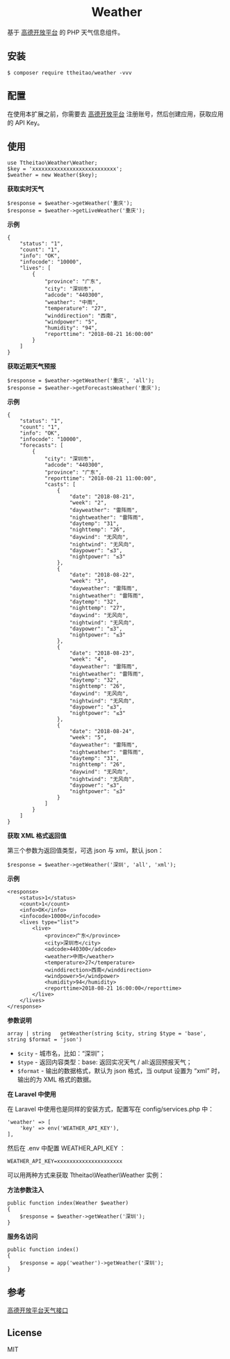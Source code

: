 <h1 align="center">Weather</h1>

基于 [高德开放平台](https://lbs.amap.com/dev/id/newuser) 的 PHP 天气信息组件。 


## 安装

```shell
$ composer require ttheitao/weather -vvv
```

## 配置
在使用本扩展之前，你需要去 [高德开放平台](https://lbs.amap.com/dev/id/newuser) 注册账号，然后创建应用，获取应用的 API Key。

## 使用

```shell
use Ttheitao\Weather\Weather;
$key = 'xxxxxxxxxxxxxxxxxxxxxxxxxxx';
$weather = new Weather($key);
```

**获取实时天气**
```shell
$response = $weather->getWeather('重庆');
$response = $weather->getLiveWeather('重庆');
```

**示例**
```shell
{
    "status": "1",
    "count": "1",
    "info": "OK",
    "infocode": "10000",
    "lives": [
        {
            "province": "广东",
            "city": "深圳市",
            "adcode": "440300",
            "weather": "中雨",
            "temperature": "27",
            "winddirection": "西南",
            "windpower": "5",
            "humidity": "94",
            "reporttime": "2018-08-21 16:00:00"
        }
    ]
}
```

**获取近期天气预报**
```shell
$response = $weather->getWeather('重庆', 'all');
$response = $weather->getForecastsWeather('重庆');
```

**示例**
```shell
{
    "status": "1", 
    "count": "1", 
    "info": "OK", 
    "infocode": "10000", 
    "forecasts": [
        {
            "city": "深圳市", 
            "adcode": "440300", 
            "province": "广东", 
            "reporttime": "2018-08-21 11:00:00", 
            "casts": [
                {
                    "date": "2018-08-21", 
                    "week": "2", 
                    "dayweather": "雷阵雨", 
                    "nightweather": "雷阵雨", 
                    "daytemp": "31", 
                    "nighttemp": "26", 
                    "daywind": "无风向", 
                    "nightwind": "无风向", 
                    "daypower": "≤3", 
                    "nightpower": "≤3"
                }, 
                {
                    "date": "2018-08-22", 
                    "week": "3", 
                    "dayweather": "雷阵雨", 
                    "nightweather": "雷阵雨", 
                    "daytemp": "32", 
                    "nighttemp": "27", 
                    "daywind": "无风向", 
                    "nightwind": "无风向", 
                    "daypower": "≤3", 
                    "nightpower": "≤3"
                }, 
                {
                    "date": "2018-08-23", 
                    "week": "4", 
                    "dayweather": "雷阵雨", 
                    "nightweather": "雷阵雨", 
                    "daytemp": "32", 
                    "nighttemp": "26", 
                    "daywind": "无风向", 
                    "nightwind": "无风向", 
                    "daypower": "≤3", 
                    "nightpower": "≤3"
                }, 
                {
                    "date": "2018-08-24", 
                    "week": "5", 
                    "dayweather": "雷阵雨", 
                    "nightweather": "雷阵雨", 
                    "daytemp": "31", 
                    "nighttemp": "26", 
                    "daywind": "无风向", 
                    "nightwind": "无风向", 
                    "daypower": "≤3", 
                    "nightpower": "≤3"
                }
            ]
        }
    ]
}
```

**获取 XML 格式返回值**

第三个参数为返回值类型，可选 json 与 xml，默认 json：
```shell
$response = $weather->getWeather('深圳', 'all', 'xml');
```

**示例**
```shell
<response>
    <status>1</status>
    <count>1</count>
    <info>OK</info>
    <infocode>10000</infocode>
    <lives type="list">
        <live>
            <province>广东</province>
            <city>深圳市</city>
            <adcode>440300</adcode>
            <weather>中雨</weather>
            <temperature>27</temperature>
            <winddirection>西南</winddirection>
            <windpower>5</windpower>
            <humidity>94</humidity>
            <reporttime>2018-08-21 16:00:00</reporttime>
        </live>
    </lives>
</response>
```

**参数说明**
```shell
array | string   getWeather(string $city, string $type = 'base', string $format = 'json')
```
- `$city` - 城市名，比如：“深圳”；
- `$type` - 返回内容类型：base: 返回实况天气 / all:返回预报天气；
- `$format` - 输出的数据格式，默认为 json 格式，当 output 设置为 “xml” 时，输出的为 XML 格式的数据。

**在 Laravel 中使用**

在 Laravel 中使用也是同样的安装方式，配置写在 config/services.php 中：
```shell
'weather' => [
    'key' => env('WEATHER_API_KEY'),
],
```
然后在 .env 中配置 WEATHER_API_KEY ：
```shell
WEATHER_API_KEY=xxxxxxxxxxxxxxxxxxxxx
```
可以用两种方式来获取 Ttheitao\Weather\Weather 实例：

**方法参数注入**
```shell
public function index(Weather $weather) 
{
    $response = $weather->getWeather('深圳');
}
```
**服务名访问**
```shell
public function index() 
{
    $response = app('weather')->getWeather('深圳');
}
```
## 参考

[高德开放平台天气接口](https://lbs.amap.com/api/webservice/guide/api/weatherinfo/)

## License

MIT